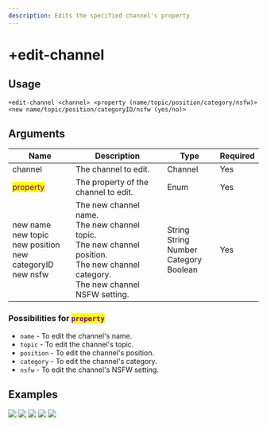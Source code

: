```yaml
---
description: Edits the specified channel's property
---
```


# +edit-channel

## Usage

```
+edit-channel <channel> <property (name/topic/position/category/nsfw)> <new name/topic/position/categoryID/nsfw (yes/no)>
```

## Arguments

<table><thead><tr><th width="155">Name</th><th width="289">Description</th><th width="122">Type</th><th>Required</th></tr></thead><tbody><tr><td>channel</td><td>The channel to edit.</td><td>Channel</td><td>Yes</td></tr><tr><td><mark style="color:purple;">property</mark></td><td>The property of the channel to edit.</td><td>Enum</td><td>Yes</td></tr><tr><td>new name<br>new topic<br>new position<br>new categoryID<br>new nsfw</td><td>The new channel name.<br>The new channel topic.<br>The new channel position.<br>The new channel category.<br>The new channel NSFW setting.</td><td>String<br>String<br>Number<br>Category<br>Boolean</td><td>Yes</td></tr></tbody></table>

### Possibilities for <mark style="color:purple;">`property`</mark>

* `name` - To edit the channel's name.
* `topic` - To edit the channel's topic.
* `position` - To edit the channel's position.
* `category` - To edit the channel's category.
* `nsfw` - To edit the channel's NSFW setting.

## Examples

![](https://user-images.githubusercontent.com/111157596/251847194-82e3ef3d-36f0-44d4-b6e9-86c33c31e8a3.png)
![](https://user-images.githubusercontent.com/111157596/251847272-efe28e3b-5492-4343-ba87-b7987f7e93f8.png)
![](https://user-images.githubusercontent.com/111157596/251847311-fa1e5734-fc19-4fb9-a2cd-8938acd0b3fd.png)
![](https://user-images.githubusercontent.com/111157596/251847366-b42deb30-6b8d-452c-a00b-21536773b9da.png)
![](https://user-images.githubusercontent.com/111157596/251847473-b1a016bc-f61c-495e-b9ec-c3589c0a6ade.png)
